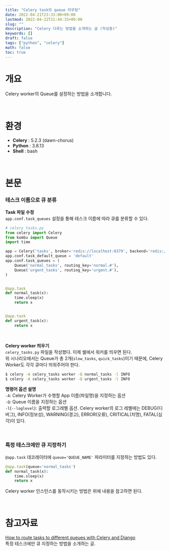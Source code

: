 ```yaml
---
title: "Celery task의 queue 라우팅"
date: 2022-04-21T23:33:00+09:00
lastmod: 2022-04-22T21:44:33+09:00
slug: ""
description: "Celery 다루는 방법을 소개하는 글 (작성중)"
keywords: []
draft: false
tags: ["python", "celery"]
math: false
toc: true
---
```


# 개요

Celery worker의 Queue를 설정하는 방법을 소개합니다.

<br>

# 환경
- **Celery** : 5.2.3 (dawn-chorus)
- **Python** : 3.8.13
- **Shell** : bash  

<br>

# 본문

### 테스크 이름으로 큐 분류

**Task 파일 수정**  
`app.conf.task_queues` 설정을 통해 테스크 이름에 따라 큐를 분류할 수 있다.

```python {.celery_tasks.py linenos=false, hl_lines=["8-11"], linenostart=1}
# celery_tasks.py
from celery import Celery
from kombu import Queue
import time

app = Celery('tasks', broker='redis://localhost:6379', backend='redis://localhost:6379')
app.conf.task_default_queue = 'default'
app.conf.task_queues = (
	Queue('normal_tasks', routing_key='normal.#'),
	Queue('urgent_tasks', routing_key='urgent.#'),
)


@app.task
def normal_task(x):
	time.sleep(x)
	return x


@app.task
def urgent_task(x):
	return x
```

<br>

**Celery worker 띄우기**  
`celery_tasks.py` 파일을 작성했다. 이제 쉘에서 워커를 띄우면 된다.  
위 시나리오에서는 Queue가 총 2개(`slow_tasks`, `quick_tasks`)이기 때문에, Celery Worker도 각각 큐마다 띄워주어야 한다.
```bash
$ celery -A celery_tasks worker -Q normal_tasks -l INFO
$ celery -A celery_tasks worker -Q urgent_tasks -l INFO
```
**명령어 옵션 설명**  
`-A`: Celery Worker가 수행할 App 이름(파일명)을 지정하는 옵션  
`-Q`: Queue 이름을 지정하는 옵션  
`-l`(`--loglevel`): 출력할 로그레벨 옵션. Celery worker의 로그 레벨에는 DEBUG(디버그), INFO(정보성), WARNING(경고), ERROR(오류), CRITICAL(치명), FATAL(심각)이 있다.

<br>

### 특정 테스크에만 큐 지정하기

`@app.task` 데코레이터에 `queue='QUEUE_NAME'` 파라미터를 지정하는 방법도 있다.
```python {linenos=false, hl_lines=1, linenostart=1}
@app.task(queue='normal_tasks')
def normal_task(x):
	time.sleep(x)
	return x
```

Celery worker 인스턴스를 동작시키는 방법은 위에 내용을 참고하면 된다.

<br>

# 참고자료
[How to route tasks to different queues with Celery and Django](https://stackoverflow.com/questions/51631455/how-to-route-tasks-to-different-queues-with-celery-and-django)  
특정 테스크에만 큐 지정하는 방법을 소개하는 글.